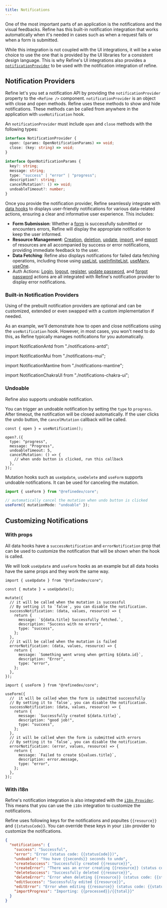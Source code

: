 ```yaml
---
title: Notifications
---
```


One of the most important parts of an application is the notifications and the visual feedbacks. Refine has this built-in notification integration that works automatically when it's needed in cases such as when a request fails or when a form is submitted.

While this integration is not coupled with the UI integrations, it will be a wise choice to use the one that is provided by the UI libraries for a consistent design language. This is why Refine's UI integrations also provides a [`notificationProvider`](/docs/notification/notification-provider/) to be used with the notification integration of refine.

## Notification Providers

Refine let's you set a notification API by providing the `notificationProvider` property to the `<Refine />` component. `notificationProvider` is an object with close and open methods. Refine uses these methods to show and hide notifications. These methods can be called from anywhere in the application with `useNotification` hook.

An `notificationProvider` must include `open` and `close` methods with the following types:

```ts
interface NotificationProvider {
  open: (params: OpenNotificationParams) => void;
  close: (key: string) => void;
}

interface OpenNotificationParams {
  key?: string;
  message: string;
  type: "success" | "error" | "progress";
  description?: string;
  cancelMutation?: () => void;
  undoableTimeout?: number;
}
```

Once you provide the notification provider, Refine seamlessly integrate with [data hooks](/docs/guides-concepts/data-fetching/#data-hooks) to displays user-friendly notifications for various data-related actions, ensuring a clear and informative user experience. This includes:

- **Form Submission**: Whether a [form](/docs/data/hooks/use-form/) is successfully submitted or encounters errors, Refine will display the appropriate notification to keep the user informed.
- **Resource Management**: [Creation](/docs/data/hooks/use-create/), [deletion](/docs/data/hooks/use-delete/), [update](/docs/data/hooks/use-update/), [import](/docs/core/hooks/utilities/use-import/), and [export](/docs/core/hooks/utilities/use-export/) of resources are all accompanied by success or error notifications, providing immediate feedback to the user.
- **Data Fetching**: Refine also displays notifications for failed data fetching operations, including those using [useList](/docs/data/hooks/use-list/), [useInfiniteList](/docs/data/hooks/use-infinite-list/), [useMany](/docs/data/hooks/use-many/), [useOne](/docs/data/hooks/use-one/).
- Auth Actions: [Login](/docs/authentication/hooks/use-login/), [logout](/docs/authentication/hooks/use-logout/), [register](/docs/authentication/hooks/use-register/), [update password](/docs/authentication/hooks/use-update-password/), and [forgot password](/docs/authentication/hooks/use-forgot-password/) actions are all integrated with Refine's notification provider to display error notifications.

### Built-in Notification Providers

Using of the prebuilt notification providers are optional and can be customized, extended or even swapped with a custom implementation if needed.

As an example, we'll demonstrate how to open and close notifications using the `useNotification` hook. However, in most cases, you won't need to do this, as Refine typically manages notifications for you automatically.

<Tabs wrapContent={false}>

<TabItem default value="antd" label="Ant Design">

import NotificationAntd from "./notifications-antd";

<NotificationAntd />

</TabItem>

<TabItem value="material-ui" label="Material UI">

import NotificationMui from "./notifications-mui";

<NotificationMui />

</TabItem>

<TabItem value="mantine" label="Mantine">

import NotificationMantine from "./notifications-mantine";

<NotificationMantine />

</TabItem>

<TabItem value="chakra-ui" label="Chakra UI">

import NotificationChakraUI from "./notifications-chakra-ui";

<NotificationChakraUI />

</TabItem>
</Tabs>

### Undoable

Refine also supports undoable notification.

You can trigger an undoable notification by setting the `type` to `progress`. After timeout, the notification will be closed automatically. If the user clicks the undo button, the `cancelMutation` callback will be called.

```tsx
const { open } = useNotification();

open?.({
  type: "progress",
  message: "Progress",
  undoableTimeout: 5,
  cancelMutation: () => {
    // when undo button is clicked, run this callback
  },
});
```

Mutation hooks such as `useUpdate`, `useDelete` and `useForm` supports undoable notifications. It can be used for canceling the mutation.

```ts
import { useForm } from "@refinedev/core";

// automatically cancel the mutation when undo button is clicked
useForm({ mutationMode: "undoable" });
```

## Customizing Notifications

### With props

All data hooks have a `successNotification` and `errorNotification` prop that can be used to customize the notification that will be shown when the hook is called.

We will look `useUpdate` and `useForm` hooks as an example but all data hooks have the same props and they work the same way.

<Tabs>

<TabItem default value="useUpdate" label="useUpdate">

```tsx
import { useUpdate } from "@refinedev/core";

const { mutate } = useUpdate();

mutate({
  // it will be called when the mutation is successful
  // By setting it to `false`, you can disable the notification.
  successNotification: (data, values, resource) => {
    return {
      message: `${data.title} Successfully fetched.`,
      description: "Success with no errors",
      type: "success",
    };
  },
  // it will be called when the mutation is failed
  errorNotification: (data, values, resource) => {
    return {
      message: `Something went wrong when getting ${data.id}`,
      description: "Error",
      type: "error",
    };
  },
});
```

</TabItem>

<TabItem value="useForm" label="useForm">

```tsx
import { useForm } from "@refinedev/core";

useForm({
  //  it will be called when the form is submitted successfully
  // By setting it to `false`, you can disable the notification.
  successNotification: (data, values, resource) => {
    return {
      message: `Successfully created ${data.title}`,
      description: "good job!",
      type: "success",
    };
  },
  // it will be called when the form is submitted with errors
  // By setting it to `false`, you can disable the notification.
  errorNotification: (error, values, resource) => {
    return {
      message: `Failed to create ${values.title}`,
      description: error.message,
      type: "error",
    };
  },
});
```

</TabItem>

</Tabs>

### With i18n <GuideBadge id="i18n/i18n-provider/" />

Refine's notification integration is also integrated with the [`i18n Provider`](/docs/i18n/i18n-provider/). This means that you can use the `i18n` integration to customize the notifications.

Refine uses following keys for the notifications and popultes `{{resource}}` and `{{statusCode}}`. You can override these keys in your `i18n` provider to customize the notifications.

```json title="/locales/en/common.json"
{
  "notifications": {
    "success": "Successful",
    "error": "Error (status code: {{statusCode}})",
    "undoable": "You have {{seconds}} seconds to undo",
    "createSuccess": "Successfully created {{resource}}",
    "createError": "There was an error creating {{resource}} (status code: {{statusCode}})",
    "deleteSuccess": "Successfully deleted {{resource}}",
    "deleteError": "Error when deleting {{resource}} (status code: {{statusCode}})",
    "editSuccess": "Successfully edited {{resource}}",
    "editError": "Error when editing {{resource}} (status code: {{statusCode}})",
    "importProgress": "Importing: {{processed}}/{{total}}"
  }
}
```

